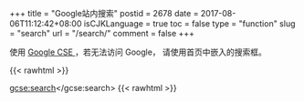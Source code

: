 +++
title = "Google站内搜索"
postid = 2678
date = 2017-08-06T11:12:42+08:00
isCJKLanguage = true
toc = false
type = "function"
slug = "search"
url = "/search/"
comment = false
+++

使用 [Google CSE ](https://cse.google.com/) ，若无法访问 Google， 请使用首页中嵌入的搜索框。

{{< rawhtml >}}
<script>
  (function() {
    var cx = '010248203365983979668:happqssy-hw';
    var gcse = document.createElement('script');
    gcse.type = 'text/javascript';
    gcse.async = true;
    gcse.src = 'https://cse.google.com/cse.js?cx=' + cx;
    var s = document.getElementsByTagName('script')[0];
    s.parentNode.insertBefore(gcse, s);
  })();
</script>
<gcse:search></gcse:search>
{{< rawhtml >}}
